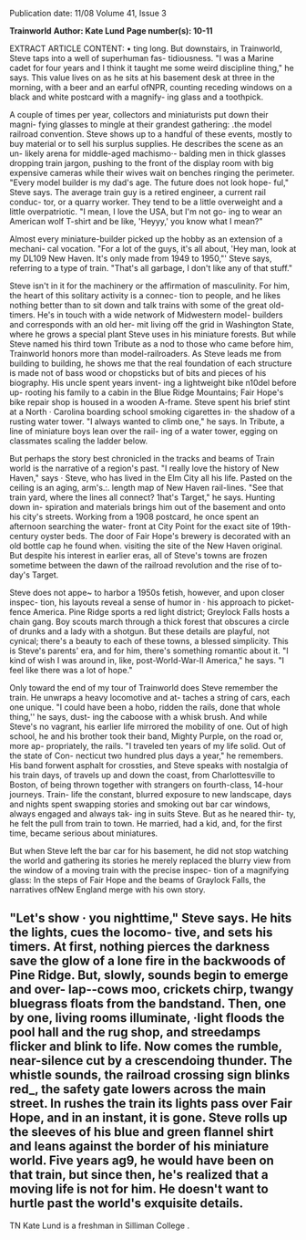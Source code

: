 Publication date: 11/08
Volume 41, Issue 3

**Trainworld**
**Author: Kate Lund**
**Page number(s): 10-11**

EXTRACT ARTICLE CONTENT:
• 
ting long. But downstairs, in Trainworld, 
Steve taps into a well of superhuman fas-
tidiousness. "I was a Marine cadet for four 
years and I think it taught me some weird 
discipline thing," he says. This value lives 
on as he sits at his basement desk at three 
in the morning, with a beer and an earful 
ofNPR, counting receding windows on a 
black and white postcard with a magnify-
ing glass and a toothpick. 

A couple of times per year, collectors 
and miniaturists put down their magni-
fying glasses to mingle at their grandest 
gathering: .the model railroad convention. 
Steve shows up to a handful of these events, 
mostly to buy material or to sell his surplus 
supplies. He describes the scene as an un-
likely arena for middle-aged machismo·-
balding men in thick glasses dropping 
train jargon, pushing to the front of the 
display room with big expensive cameras 
while their wives wait on benches ringing 
the perimeter. "Every model builder is my 
dad's age. The future does not look hope-
ful," Steve says. The average train guy is 
a retired engineer, a current rail conduc-
tor, or a quarry worker. They tend to be a 
little overweight and a little overpatriotic. 
"I mean, I love the USA, but I'm not go-
ing to wear an American wolf T-shirt and 
be like, 'Heyyy,' you know what I mean?" 

Almost every miniature-builder picked up 
the hobby as an extension of a mechani-
cal vocation. "For a lot of the guys, it's 
all about, 'Hey man, look at my DL109 
New Haven. It's only made from 1949 to 
1950,"' Steve says, referring to a type of 
train. "That's all garbage, I don't like any 
of that stuff." 

Steve isn't in it for the machinery or the 
affirmation of masculinity. For him, the 
heart of this solitary activity is a connec-
tion to people, and he likes nothing better 
than to sit down and talk trains with some 
of the great old-timers. He's in touch with 
a wide network of Midwestern model-
builders and corresponds with an old her-
mit living off the grid in Washington State, 
where he grows a special plant Steve uses 
in his miniature forests. But while Steve 
named his third town Tribute as a nod to 
those who came before him, Trainworld 
honors more than model-railroaders. As 
Steve leads me from building to building, 
he shows me that the real foundation of 
each structure is made not of bass wood 
or chopsticks but of bits and pieces of his 
biography. His uncle spent years invent-
ing a lightweight bike n10del before up-
rooting his family to a cabin in the Blue 
Ridge Mountains; Fair Hope's bike repair 
shop is housed in a wooden A-frame. Steve 
spent his brief stint at a North · Carolina 
boarding school smoking cigarettes in· the 
shadow of a rusting water tower. "I always 
wanted to climb one," he says. In Tribute, 
a line of miniature boys lean over the rail-
ing of a water tower, egging on classmates 
scaling the ladder below. 

But perhaps the story best chronicled in 
the tracks and beams of Train world is the 
narrative of a region's past. "I really love 
the history of New Haven," says · Steve, 
who has lived in the Elm City all his life. 
Pasted on the ceiling is an aging, arm's.:. 
length map of New Haven rail-lines. "See 
that train yard, where the lines all connect? 
1hat's Target," he says. Hunting down in-
spiration and materials brings him out of 
the basement and onto his city's streets. 
Working from a 1908 postcard, he once 
spent an afternoon searching the water-
front at City Point for the exact site of 
19th-century oyster beds. The door of Fair 
Hope's brewery is decorated with an old 
bottle cap he found when. visiting the site 
of the New Haven original. But despite his 
interest in earlier eras, all of Steve's towns 
are frozen sometime between the dawn of 
the railroad revolution and the rise of to-
day's Target. 

Steve does not appe~ to harbor a 1950s 
fetish, however, and upon closer inspec-
tion, his layouts reveal a sense of humor in · 
his approach to picket-fence America. Pine 
Ridge sports a red light district; Greylock 
Falls hosts a chain gang. Boy scouts march 
through a thick forest that obscures a circle 
of drunks and a lady with a shotgun. But 
these details are playful, not cynical; there's 
a beauty to each of these towns, a blessed 
simplicity. This is Steve's parents' era, and 
for him, there's something romantic about 
it. "I kind of wish I was around in, like, 
post-World-War-II America," he says. "I 
feel like there was a lot of hope." 

Only toward the end of my tour of 
Trainworld does Steve remember the train. 
He unwraps a heavy locomotive and at-
taches a string of cars, each one unique. "I 
could have been a hobo, ridden the rails, 
done that whole thing,'' he says, dust-
ing the caboose with a whisk brush. And 
while Steve's no vagrant, his earlier life 
mirrored the mobility of one. Out of high 
school, he and his brother took their band, 
Mighty Purple, on the road 
or, more ap-
propriately, the rails. "I traveled ten years 
of my life solid. Out of the state of Con-
necticut two hundred plus days a year," he 
remembers. His band forwent asphalt for 
crossties, and Steve speaks with nostalgia 
of his train days, of travels up and down 
the coast, from Charlottesville to Boston, 
of being thrown together with strangers 
on fourth-class, 14-hour journeys. Train-
life 
the constant, blurred exposure to 
new landscape, days and nights spent 
swapping stories and smoking out bar car 
windows, always engaged and always tak-
ing in 
suits Steve. But as he neared thir-
ty, he felt the pull from train to town. He 
married, had a kid, and, for the first time, 
became serious about miniatures. 

But when Steve left the bar car for his 
basement, he did not stop watching the 
world and gathering its stories 
he merely 
replaced the blurry view from the window 
of a moving train with the precise inspec-
tion of a magnifying glass: In the steps of 
Fair Hope and the beams of Graylock Falls, 
the narratives ofNew England merge with 
his own story. 

"Let's show · you nighttime," Steve 
says. He hits the lights, cues the locomo-
tive, and sets his timers. At first, nothing 
pierces the darkness save the glow of a lone 
fire in the backwoods of Pine Ridge. But, 
slowly, sounds begin to emerge and over-
lap--cows moo, crickets chirp, twangy 
bluegrass floats from the bandstand. Then, 
one by one, living rooms illuminate, ·light 
floods the pool hall and the rug shop, and 
streedamps flicker and blink to life. Now 
comes the rumble, near-silence cut by a 
crescendoing thunder. The whistle sounds, 
the railroad crossing sign blinks red_, the 
safety gate lowers across the main street. In 
rushes the train 
its lights pass over Fair 
Hope, and in an instant, it is gone. Steve 
rolls up the sleeves of his blue and green 
flannel shirt and leans against the border 
of his miniature world. Five years ag9, he 
would have been on that train, but since 
then, he's realized that a moving life is not 
for him. He doesn't want to hurtle past the 
world's exquisite details. 
-
TN 
Kate Lund is a freshman in Silliman 
College .